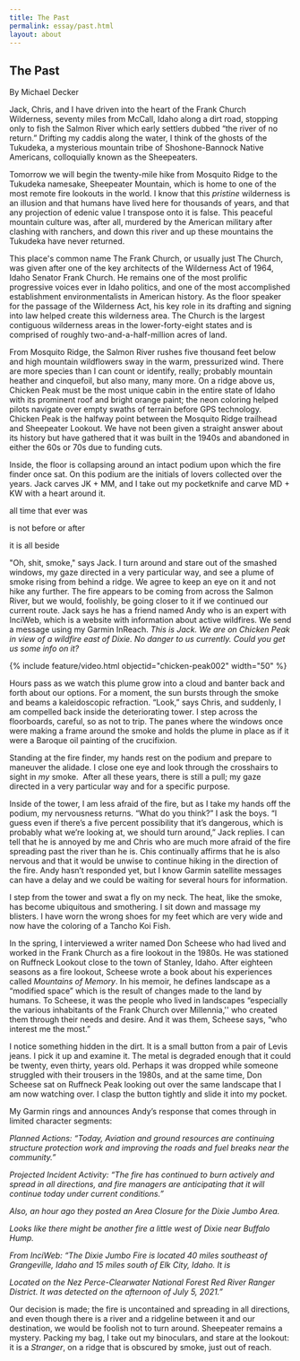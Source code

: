 ```yaml
---
title: The Past
permalink: essay/past.html
layout: about
---
```

<!-- Output copied to clipboard! -->

## The Past

By Michael Decker

Jack, Chris, and I have driven into the heart of the Frank Church Wilderness, seventy miles from McCall, Idaho along a dirt road, stopping only to fish the Salmon River which early settlers dubbed “the river of no return.” Drifting my caddis along the water, I think of the ghosts of the Tukudeka, a mysterious mountain tribe of Shoshone-Bannock Native Americans, colloquially known as the Sheepeaters. 

Tomorrow we will begin the twenty-mile hike from Mosquito Ridge to the Tukudeka namesake, Sheepeater Mountain, which is home to one of the most remote fire lookouts in the world. I know that this _pristine_ wilderness is an illusion and that humans have lived here for thousands of years, and that any projection of edenic value I transpose onto it is false. This peaceful mountain culture was, after all, murdered by the American military after clashing with ranchers, and down this river and up these mountains the Tukudeka have never returned.

This place's common name The Frank Church, or usually just The Church, was given after one of the key architects of the Wilderness Act of 1964, Idaho Senator Frank Church. He remains one of the most prolific progressive voices ever in Idaho politics, and one of the most accomplished establishment environmentalists in American history. As the floor speaker for the passage of the Wilderness Act, his key role in its drafting and signing into law helped create this wilderness area. The Church is the largest contiguous wilderness areas in the lower-forty-eight states and is comprised of roughly two-and-a-half-million acres of land.

From Mosquito Ridge, the Salmon River rushes five thousand feet below and high mountain wildflowers sway in the warm, pressurized wind. There are more species than I can count or identify, really; probably mountain heather and cinquefoil, but also many, many more. On a ridge above us, Chicken Peak must be the most unique cabin in the entire state of Idaho with its prominent roof and bright orange paint; the neon coloring helped pilots navigate over empty swaths of terrain before GPS technology. Chicken Peak is the halfway point between the Mosquito Ridge trailhead and Sheepeater Lookout. We have not been given a straight answer about its history but have gathered that it was built in the 1940s and abandoned in either the 60s or 70s due to funding cuts. 

Inside, the floor is collapsing around an intact podium upon which the fire finder once sat. On this podium are the initials of lovers collected over the years. Jack carves JK + MM, and I take out my pocketknife and carve MD + KW with a heart around it. 

all time that ever was 

is not before or after

it is all beside

"Oh, shit, smoke," says Jack. I turn around and stare out of the smashed windows, my gaze directed in a very particular way, and see a plume of smoke rising from behind a ridge. We agree to keep an eye on it and not hike any further. The fire appears to be coming from across the Salmon River, but we would, foolishly, be going closer to it if we continued our current route. Jack says he has a friend named Andy who is an expert with InciWeb, which is a website with information about active wildfires. We send a message using my Garmin InReach. _This is Jack. We are on Chicken Peak in view of a wildfire east of Dixie. No danger to us currently. Could you get us some info on it?_

{% include feature/video.html objectid="chicken-peak002" width="50" %}

Hours pass as we watch this plume grow into a cloud and banter back and forth about our options. For a moment, the sun bursts through the smoke and beams a kaleidoscopic refraction. “Look,” says Chris, and suddenly, I am compelled back inside the deteriorating tower. I step across the floorboards, careful, so as not to trip. The panes where the windows once were making a frame around the smoke and holds the plume in place as if it were a Baroque oil painting of the crucifixion. 

Standing at the fire finder, my hands rest on the podium and prepare to maneuver the alidade. I close one eye and look through the crosshairs to sight in _my_ smoke.  After all these years, there is still a pull; my gaze directed in a very particular way and for a specific purpose. 

Inside of the tower, I am less afraid of the fire, but as I take my hands off the podium, my nervousness returns. “What do you think?” I ask the boys. “I guess even if there’s a five percent possibility that it’s dangerous, which is probably what we’re looking at, we should turn around,” Jack replies. I can tell that he is annoyed by me and Chris who are much more afraid of the fire spreading past the river than he is. Chis continually affirms that he is also nervous and that it would be unwise to continue hiking in the direction of the fire. Andy hasn’t responded yet, but I know Garmin satellite messages can have a delay and we could be waiting for several hours for information. 

I step from the tower and swat a fly on my neck. The heat, like the smoke, has become ubiquitous and smothering. I sit down and massage my blisters. I have worn the wrong shoes for my feet which are very wide and now have the coloring of a Tancho Koi Fish. 

In the spring, I interviewed a writer named Don Scheese who had lived and worked in the Frank Church as a fire lookout in the 1980s. He was stationed on Ruffneck Lookout close to the town of Stanley, Idaho. After eighteen seasons as a fire lookout, Scheese wrote a book about his experiences called _Mountains of Memory_. In his memoir, he defines landscape as a “modified space” which is the result of changes made to the land by humans. To Scheese, it was the people who lived in landscapes “especially the various inhabitants of the Frank Church over Millennia,'' who created them through their needs and desire. And it was them, Scheese says, “who interest me the most.”

I notice something hidden in the dirt. It is a small button from a pair of Levis jeans. I pick it up and examine it. The metal is degraded enough that it could be twenty, even thirty, years old. Perhaps it was dropped while someone struggled with their trousers in the 1980s, and at the same time, Don Scheese sat on Ruffneck Peak looking out over the same landscape that I am now watching over. I clasp the button tightly and slide it into my pocket. 

My Garmin rings and announces Andy’s response that comes through in limited character segments: 

_Planned Actions: “Today, Aviation and ground resources are continuing structure protection work and improving the roads and fuel breaks near the community.”_

_Projected Incident Activity: “The fire has continued to burn actively and spread in all directions, and fire managers are anticipating that it will continue today under current conditions.”_

_Also, an hour ago they posted an Area Closure for the Dixie Jumbo Area._

_Looks like there might be another fire a little west of Dixie near Buffalo Hump._

_From InciWeb: “The Dixie Jumbo Fire is located 40 miles southeast of Grangeville, Idaho and 15 miles south of Elk City, Idaho. It is_

_Located on the Nez Perce-Clearwater National Forest Red River Ranger District. It was detected on the afternoon of July 5, 2021.”_

Our decision is made; the fire is uncontained and spreading in all directions, and even though there is a river and a ridgeline between it and our destination, we would be foolish not to turn around. Sheepeater remains a mystery. Packing my bag, I take out my binoculars, and stare at the lookout: it is a _Stranger_, on a ridge that is obscured by smoke, just out of reach. 

